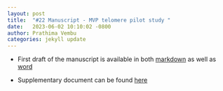 ```yaml
---
layout: post
title:  "#22 Manuscript - MVP telomere pilot study "
date:   2023-06-02 10:10:02 -0800
author: Prathima Vembu 
categories: jekyll update
---
```




- First draft of the manuscript is available in both [markdown](https://github.com/va-big-data-genomics/mvp-telomere-analysis/blob/main/manuscript/TelSeq-manuscript-2023.md) as well as [word](https://drive.google.com/drive/folders/1D4bNW5sHIJu_xtDj7Yzb_PkXQQRBGYpT) 

- Supplementary document can be found [here](https://github.com/va-big-data-genomics/mvp-telomere-analysis/blob/main/manuscript/Supplementary.md) 

